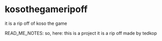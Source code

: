 # kosothegameripoff
it is a rip off of koso the game

READ_ME_NOTES:
so, here:
this is a project
it is a rip off
made by tedkop
